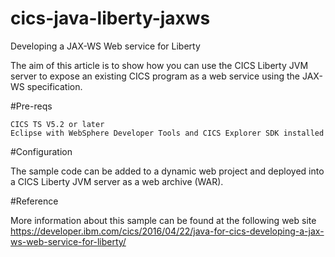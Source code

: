 # cics-java-liberty-jaxws

Developing a JAX-WS Web service for Liberty

The aim of this article is to show how you can use the CICS Liberty JVM server to expose an existing CICS program as a web service using the JAX-WS specification.

#Pre-reqs

    CICS TS V5.2 or later
    Eclipse with WebSphere Developer Tools and CICS Explorer SDK installed

#Configuration

The sample  code can be added to a dynamic web project and deployed into a CICS Liberty JVM server as a web archive (WAR).

#Reference

More information about this sample can be found at the following web site
https://developer.ibm.com/cics/2016/04/22/java-for-cics-developing-a-jax-ws-web-service-for-liberty/
